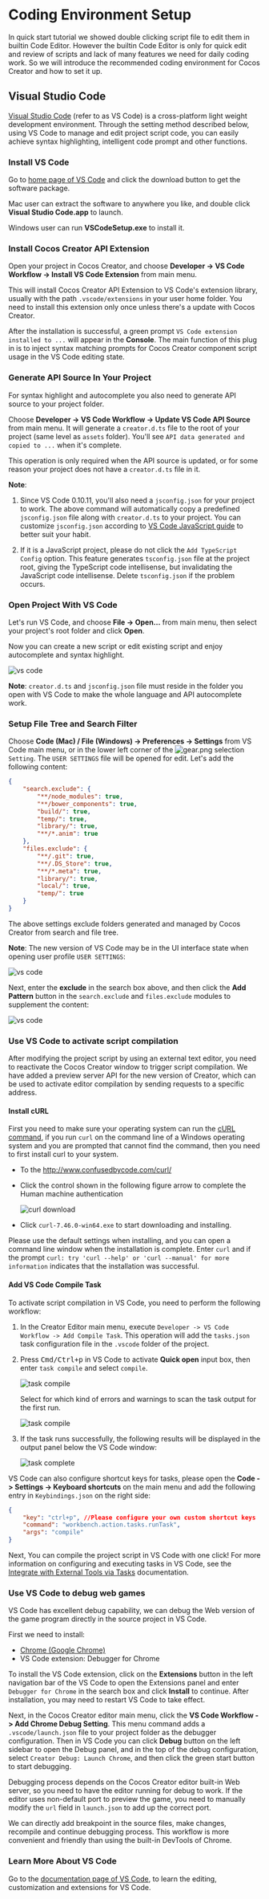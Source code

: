 # Coding Environment Setup

In quick start tutorial we showed double clicking script file to edit them in builtin Code Editor. However the builtin Code Editor is only for quick edit and review of scripts and lack of many features we need for daily coding work. So we will introduce the recommended coding environment for Cocos Creator and how to set it up.

## Visual Studio Code

[Visual Studio Code](https://code.visualstudio.com/) (refer to as VS Code) is a cross-platform light weight development environment. Through the setting method described below, using VS Code to manage and edit project script code, you can easily achieve syntax highlighting, intelligent code prompt and other functions.

### Install VS Code

Go to [home page of VS Code](https://code.visualstudio.com/) and click the download button to get the software package.

Mac user can extract the software to anywhere you like, and double click **Visual Studio Code.app** to launch.

Windows user can run **VSCodeSetup.exe** to install it.

### Install Cocos Creator API Extension

Open your project in Cocos Creator, and choose **Developer -> VS Code Workflow -> Install VS Code Extension** from main menu.

This will install Cocos Creator API Extension to VS Code's extension library, usually with the path `.vscode/extensions` in your user home folder. You need to install this extension only once unless there's a update with Cocos Creator.

After the installation is successful, a green prompt `VS Code extension installed to ...` will appear in the **Console**. The main function of this plug in is to inject syntax matching prompts for Cocos Creator component script usage in the VS Code editing state.

### Generate API Source In Your Project

For syntax highlight and autocomplete you also need to generate API source to your project folder.

Choose **Developer -> VS Code Workflow -> Update VS Code API Source** from main menu. It will generate a `creator.d.ts` file to the root of your project (same level as `assets` folder). You'll see `API data generated and copied to ...` when it's complete.

This operation is only required when the API source is updated, or for some reason your project does not have a `creator.d.ts` file in it.

**Note**:

1. Since VS Code 0.10.11, you'll also need a `jsconfig.json` for your project to work. The above command will automatically copy a predefined `jsconfig.json` file along with `creator.d.ts` to your project. You can customize `jsconfig.json` according to [VS Code JavaScript guide](http://code.visualstudio.com/docs/languages/javascript) to better suit your habit.

2. If it is a JavaScript project, please do not click the `Add TypeScript Config` option. This feature generates `tsconfig.json` file at the project root, giving the TypeScript code intellisense, but invalidating the JavaScript code intellisense. Delete `tsconfig.json` if the problem occurs.

### Open Project With VS Code

Let's run VS Code, and choose **File -> Open...** from main menu, then select your project's root folder and click **Open**.

Now you can create a new script or edit existing script and enjoy autocomplete and syntax highlight.

![vs code](coding-setup/vscode.png)

**Note**: `creator.d.ts` and `jsconfig.json` file must reside in the folder you open with VS Code to make the whole language and API autocomplete work.

### Setup File Tree and Search Filter

Choose **Code (Mac) / File (Windows) -> Preferences -> Settings** from VS Code main menu, or in the lower left corner of the ![gear.png](coding-setup/gear.png) selection `Setting`. The `USER SETTINGS` file will be opened for edit. Let's add the following content:

```json
{
    "search.exclude": {
        "**/node_modules": true,
        "**/bower_components": true,
        "build/": true,
        "temp/": true,
        "library/": true,
        "**/*.anim": true
    },
    "files.exclude": {
        "**/.git": true,
        "**/.DS_Store": true,
        "**/*.meta": true,
        "library/": true,
        "local/": true,
        "temp/": true
    }
}
```

The above settings exclude folders generated and managed by Cocos Creator from search and file tree.

**Note**: The new version of VS Code may be in the UI interface state when opening user profile `USER SETTINGS`:

![vs code](coding-setup/vs_code_1.png)

Next, enter the **exclude** in the search box above, and then click the **Add Pattern** button in the `search.exclude` and `files.exclude` modules to supplement the content:

![vs code](coding-setup/vs_code_2.png)

### Use VS Code to activate script compilation

After modifying the project script by using an external text editor, you need to reactivate the Cocos Creator window to trigger script compilation. We have added a preview server API for the new version of Creator, which can be used to activate editor compilation by sending requests to a specific address.

#### Install cURL

First you need to make sure your operating system can run the [cURL command](https://curl.haxx.se/), if you run `curl` on the command line of a Windows operating system and you are prompted that cannot find the command, then you need to first install curl to your system.

- To the <http://www.confusedbycode.com/curl/>

- Click the control shown in the following figure arrow to complete the Human machine authentication

    ![curl download](coding-setup/curl_download.jpg)

- Click `curl-7.46.0-win64.exe` to start downloading and installing.

Please use the default settings when installing, and you can open a command line window when the installation is complete. Enter `curl` and if the prompt `curl: try 'curl --help' or 'curl --manual' for more information` indicates that the installation was successful.

#### Add VS Code Compile Task

To activate script compilation in VS Code, you need to perform the following workflow:

1. In the Creator Editor main menu, execute `Developer -> VS Code Workflow -> Add Compile Task`. This operation will add the `tasks.json` task configuration file in the `.vscode` folder of the project.

2. Press <kbd>Cmd/Ctrl+p</kbd> in VS Code to activate **Quick open** input box, then enter `task compile` and select `compile`.

    ![task compile](coding-setup/task_compile.png)

    Select for which kind of errors and warnings to scan the task output for the first run.

    ![task compile](coding-setup/run_task.png)

3. If the task runs successfully, the following results will be displayed in the output panel below the VS Code window:

    ![task complete](coding-setup/task_output.png)

VS Code can also configure shortcut keys for tasks, please open the **Code -> Settings -> Keyboard shortcuts** on the main menu and add the following entry in `Keybindings.json` on the right side:

```json
{
    "key": "ctrl+p", //Please configure your own custom shortcut keys
    "command": "workbench.action.tasks.runTask",
    "args": "compile"
}
```

Next, You can compile the project script in VS Code with one click! For more information on configuring and executing tasks in VS Code, see the [Integrate with External Tools via Tasks](https://code.visualstudio.com/docs/editor/tasks) documentation.

### Use VS Code to debug web games

VS Code has excellent debug capability, we can debug the Web version of the game program directly in the source project in VS Code.

First we need to install:

- [Chrome (Google Chrome)](https://www.google.com/chrome/)
- VS Code extension: Debugger for Chrome

To install the VS Code extension, click on the **Extensions** button in the left navigation bar of the VS Code to open the Extensions panel and enter `Debugger for Chrome` in the search box and click **Install** to continue. After installation, you may need to restart VS Code to take effect.

Next, in the Cocos Creator editor main menu, click the **VS Code Workflow -> Add Chrome Debug Setting**. This menu command adds a `.vscode/launch.json` file to your project folder as the debugger configuration. Then in VS Code you can click **Debug** button on the left sidebar to open the Debug panel, and in the top of the debug configuration, select `Creator Debug: Launch Chrome`, and then click the green start button to start debugging.

Debugging process depends on the Cocos Creator editor built-in Web server, so you need to have the editor running for debug to work. If the editor uses non-default port to preview the game, you need to manually modify the `url` field in `launch.json` to add up the correct port.

We can directly add breakpoint in the source files, make changes, recompile and continue debugging process. This workflow is more convenient and friendly than using the built-in DevTools of Chrome.

### Learn More About VS Code

Go to the [documentation page of VS Code](https://code.visualstudio.com/Docs), to learn the editing, customization and extensions for VS Code.
